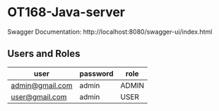 # OT168-Java-server
Swagger Documentation: http://localhost:8080/swagger-ui/index.html

## Users and Roles

| user | password | role |
|---|---|---|
|admin@gmail.com|admin|ADMIN|
|user@gmail.com|admin|USER|

